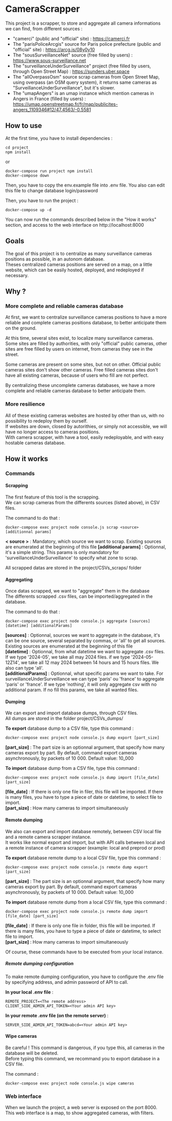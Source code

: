 # CameraScrapper

This project is a scrapper, to store and aggregate all camera informations we can find, from different sources :  
  - "camerci" (public and "official" site) : https://camerci.fr
  - The "parisPoliceArcgis" source for Paris police prefecture (public and "official" site) : https://arcg.is/08y0y10
  - The "sousSurveillanceNet" source (free filled by users) : https://www.sous-surveillance.net
  - The "surveillanceUnderSurveillance" project (free filled by users, through Open Street Map) : https://sunders.uber.space
  - The "allOverpassOsm" source scrap cameras from Open Street Map, using overpass (an OSM query system), it returns same cameras as "SurveillanceUnderSurveillance", but it's slower.
  - The "umapAngers" is an umap instance which mention cameras in Angers in France (filled by users) : https://umap.openstreetmap.fr/fr/map/publicites-angers_1109346#12/47.4563/-0.5581

## How to use

At the first time, you have to install dependencies :
```
cd project
npm install
```
or
```
docker-compose run project npm install
docker-compose down
```

Then, you have to copy the env.example file into .env file. You also can edit this file to change database login/password  

Then, you have to run the project :
```
docker-compose up -d
```

You can now run the commands described below in the "How it works" section, and access to the web interface on http://localhost:8000

## Goals

The goal of this project is to centralize as many surveillance cameras positions as possible, in an autonom database.  
Theses centralized cameras positions are served on a map, on a little website, which can be easily hosted, deployed, and redeployed if necessary.

## Why ?

### More complete and reliable cameras database

At first, we want to centralize surveillance cameras positions to have a more reliable and complete cameras positions database, to better anticipate them on the ground.

At this time, several sites exist, to localize many surveillance cameras.  
Some sites are filled by authorities, with only "official" public cameras, other sites are free filled by users on internet, from cameras they see in the street.  

Some cameras are present on some sites, but not on other. Official public cameras sites don't show other cameras. Free filled cameras sites don't have all existing cameras, because of users who fill are not perfect.  

By centralizing these uncomplete cameras databases, we have a more complete and reliable cameras database to better anticipate them.

### More resilience

All of these existing cameras websites are hosted by other than us, with no possibility to redeploy them by ourself.  
If websites are down, closed by autorithies, or simply not accessible, we will have no longer access to cameras positions.  
With camera scrapper,  with have a tool, easily redeployable, and with easy hostable cameras database.  

## How it works

### Commands

#### Scrapping

The first feature of this tool is the scrapping.  
We can scrap cameras from the differents sources (listed above), in CSV files.  

The command to do that :
```
docker-compose exec project node console.js scrap <source> [additionnal params]
```
**< source >** : Mandatory, which source we want to scrap. Existing sources are enumerated at the beginning of this file
**[additional params]** : Optionnal, it's a simple string. This params is only mandatory for 'surveillanceUnderSurveillance' to specify what zone to scrap.

All scrapped datas are stored in the project/CSVs_scraps/ folder

#### Aggregating

Once datas scrapped, we want to "aggregate" them in the database  
The differents scrapped .csv files, can be imported/aggregated in the database.  

The command to do that :
```
docker-compose exec project node console.js aggregate [sources] [datetime] [additionalParams]
```

**[sources]** : Optionnal, sources we want to aggregate in the database, it's can be one source, several separated by commas, or 'all' to get all sources. Existing sources are enumerated at the beginning of this file  
**[datetime]** : Optionnal, from what datetime we want to aggregate .csv files. If we type '2024-05', we take all may 2024 files. if we type '2024-05-12Z14', we take all 12 may 2024 between 14 hours and 15 hours files. We also can type 'all'.  
**[additionalParams]** : Optionnal, what specific params we want to take. For surveillanceUnderSurveillance we can type 'paris' ou 'france' to aggregate 'paris' or 'france'. If we type 'nothing', it will only aggregate csv with no additional param. If no fill this params, we take all wanted files.  

#### Dumping

We can export and import database dumps, through CSV files.  
All dumps are stored in the folder project/CSVs_dumps/  

**To export** database dump to a CSV file, type this command :
```
docker-compose exec project node console.js dump export [part_size]
```
**[part_size]** : The part size is an optionnal argument, that specify how many cameras export by part. By default, command export cameras asynchronously, by packets of 10 000. Default value: 10_000  


**To import** database dump from a CSV file, type this command :
```
docker-compose exec project node console.js dump import [file_date] [part_size]
```
**[file_date]** : If there is only one file in filer, this file will be imported. If there is many files, you have to type a piece of date or datetime, to select file to import.  
**[part_size]** : How many cameras to import simultaneously

#### Remote dumping

We also can export and import database remotely, between CSV local file and a remote camera scrapper instance.  
It works like normal export and import, but with API calls between local and a remote instance of camera scrapper (example: local and preprod or prod)  

**To export** database remote dump to a local CSV file, type this command :
```
docker-compose exec project node console.js remote dump export [part_size]
```
**[part_size]** : The part size is an optionnal argument, that specify how many cameras export by part. By default, command export cameras asynchronously, by packets of 10 000. Default value: 10_000  


**To import** database remote dump from a local CSV file, type this command :
```
docker-compose exec project node console.js remote dump import [file_date] [part_size]
```
**[file_date]** : If there is only one file in folder, this file will be imported. If there is many files, you have to type a piece of date or datetime, to select file to import.  
**[part_size]** : How many cameras to import simultaneously  

Of course, these commands have to be executed from your local instance.  

##### Remote dumping configuration

To make remote dumping configuration, you have to configure the .env file by specifying address, and admin password of API to call.  

**In your local .env file** :
```
REMOTE_PROJECT=<The remote address>
CLIENT_SIDE_ADMIN_API_TOKEN=<Your admin API key>
```

**In your remote .env file (on the remote server)** :
```
SERVER_SIDE_ADMIN_API_TOKEN=abcd=<Your admin API key>
```

#### Wipe cameras

Be careful ! This command is dangerous, if you type this, all cameras in the database will be deleted.   
Before typing this command, we recommand you to export database in a CSV file.  

The command :
```
docker-compose exec project node console.js wipe cameras
```

### Web interface

When we launch the project, a web server is exposed on the port 8000.  
This web interface is a map, to show aggregated cameras, with filters.
